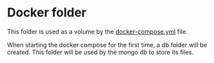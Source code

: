# Docker folder

This folder is used as a volume by the [docker-compose.yml](../docker-compose.yml) file.

When starting the docker compose for the first time, a db folder will be created. This folder
will be used by the mongo db to store its files.